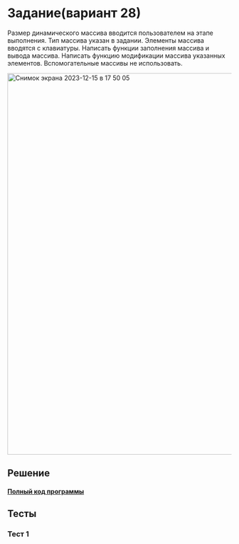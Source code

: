# Задание(вариант 28)
Размер динамического массива вводится пользователем на этапе выполнения. Тип массива указан в задании. Элементы массива вводятся с клавиатуры. Написать функции заполнения массива и вывода массива. Написать функцию модификации массива указанных элементов. Вспомогательные массивы не использовать.

<img width="856" alt="Снимок экрана 2023-12-15 в 17 50 05" src="https://github.com/YuriHSE/Laboratory/assets/145991450/4e354b82-0494-4348-85d6-ef01d1928a34">

## Решение
#### [Полный код программы]()
## Тесты
### Тест 1

